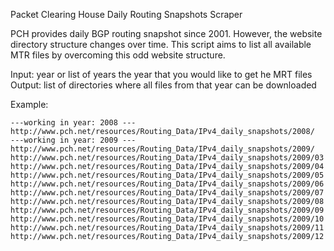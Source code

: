 Packet Clearing House Daily Routing Snapshots Scraper

PCH provides daily BGP routing snapshot since 2001. However, the website directory structure changes over time.
This script aims to list all available MTR files by overcoming this odd website structure.

Input: year or list of years
       the year that you would like to get he MRT files
Output: 
      list of directories where all files from that year can be downloaded

Example:

```
---working in year: 2008 ---
http://www.pch.net/resources/Routing_Data/IPv4_daily_snapshots/2008/
---working in year: 2009 ---
http://www.pch.net/resources/Routing_Data/IPv4_daily_snapshots/2009/
http://www.pch.net/resources/Routing_Data/IPv4_daily_snapshots/2009/03
http://www.pch.net/resources/Routing_Data/IPv4_daily_snapshots/2009/04
http://www.pch.net/resources/Routing_Data/IPv4_daily_snapshots/2009/05
http://www.pch.net/resources/Routing_Data/IPv4_daily_snapshots/2009/06
http://www.pch.net/resources/Routing_Data/IPv4_daily_snapshots/2009/07
http://www.pch.net/resources/Routing_Data/IPv4_daily_snapshots/2009/08
http://www.pch.net/resources/Routing_Data/IPv4_daily_snapshots/2009/09
http://www.pch.net/resources/Routing_Data/IPv4_daily_snapshots/2009/10
http://www.pch.net/resources/Routing_Data/IPv4_daily_snapshots/2009/11
http://www.pch.net/resources/Routing_Data/IPv4_daily_snapshots/2009/12
